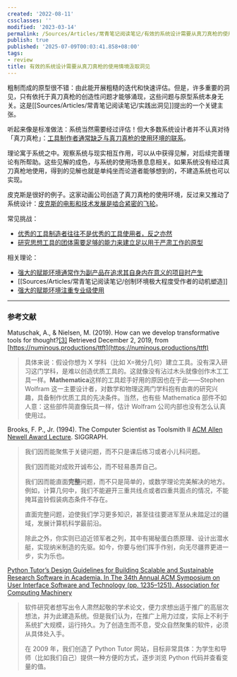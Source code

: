 ```yaml
---
created: '2022-08-11'
cssclasses: ''
modified: '2023-03-14'
permalink: /Sources/Articles/常青笔记阅读笔记/有效的系统设计需要从真刀真枪的使用情境汲取洞见.md
publish: true
published: '2025-07-09T00:03:41.858+08:00'
tags:
- review
title: 有效的系统设计需要从真刀真枪的使用情境汲取洞见
---
```

粗制而成的原型很不错：由此能开展粗糙的迭代和快速评估。但是，许多重要的洞见，只有依托于真刀真枪的创造性问题才能够涌现，这些问题与原型系统本身无关。这是[[Sources/Articles/常青笔记阅读笔记/实践出洞见]]提出的一个关键主张。

听起来像是标准做法：系统当然需要经过评估！但大多数系统设计者并不认真对待「真刀真枪」：[工具制作者通常缺乏与真刀真枪的使用环境的联系](https://notes.andymatuschak.org/zs5uUEv9iJH7JuAmsCChxBEMP2zW6CRbiAWE)。

理论寓于系统之中。观察系统与现实相互作用，可以从中获得见解，对后续完善理论有所帮助。这些见解的成色，与系统的使用场景息息相关。如果系统没有经过真刀真枪地使用，得到的见解也就是单纯坐而论道者能够想到的，不建造系统也可以实现。

皮克斯是很好的例子。这家动画公司创造了真刀真枪的使用环境，反过来又推动了系统设计：[皮克斯的电影和技术发展是啮合紧密的飞轮](https://notes.andymatuschak.org/z45gUHaD2DcqH3zMWhwHaXESZLCWWk6tHLDi6)。

常见挑战：

- [优秀的工具制造者往往不是优秀的工具使用者，反之亦然](https://notes.andymatuschak.org/zagVn3aaVDFhU4JhGCntgs88oHMJSpzu7ar)
- [研究思想工具的团体需要足够的能力来建立足以用于严肃工作的原型](https://notes.andymatuschak.org/z7Rdcpa64TtUx6s5dNtLgZpFR6G3G6YpoD4ks)  

相关理论：

- [强大的赋能环境通常作为副产品在追求其自身内在意义的项目时产生](https://notes.andymatuschak.org/z4N6d29XL2PZXCa64HPcxA64RGWDb6Cagc1gs)
- [[Sources/Articles/常青笔记阅读笔记/创制环境极大程度受作者的动机塑造]]
- [强大的赋能环境注重专业级使用](https://notes.andymatuschak.org/z8jg7T3YhvyXiEpy4humYAioLUEjnrdZgwHYs)  

___

### 参考文献

Matuschak, A., & Nielsen, M. (2019). How can we develop transformative tools for thought?[\[3\]](https://zhuanlan.zhihu.com/p/552263007#ref_3) Retrieved December 2, 2019, from [https://numinous.productions/ttft](https://numinous.productions/ttft)

> 具体来说：假设你想为 X 学科（比如 X=微分几何）建立工具。没有深入研习这门学科，是难以创造优质工具的。这就像没有沾过木头就像创作木工工具一样。**Mathematica**这样的工具趁手好用的原因也在于此——Stephen Wolfram 这一主要设计者，对数学和物理这两门学科抱有由衷的研究兴趣，具备制作优质工具的先决条件。当然，也有些 Mathematica 部件不如人意：这些部件简直像玩具一样，估计 Wolfram 公司内部也没有怎么认真使用过。

Brooks, F. P., Jr. (1994). The Computer Scientist as Toolsmith II [ACM Allen Newell Award Lecture](https://notes.andymatuschak.org/z3H98n8DGZmu8XArqHZVsckyWvbTe8wK4kAt2). SIGGRAPH.

> 我们因而能聚焦于关键问题，而不只是课后练习或者小儿科问题。
>
> 我们因而能对成败开诚布公，而不轻易愚弄自己。
>
> 我们因而能直面**完整**问题，而不只是简单的，或数学理论完美解决的地方。例如，计算几何中，我们不能避开三重共线点或者四重共面点的情况，不能掩耳盗铃假装病态条件不存在。
>
> 直面完整问题，迫使我们学习更多知识，甚至往往要进军至从未踏足过的疆域，发展计算机科学最前沿。
>
> 除此之外，你实则已迫近领军者之列，其中有揭秘蛋白质原理、设计出潜水艇，实现纳米制造的先驱。如今，你要与他们挥手作别，向无尽疆界更进一步，实为乐也。

[Python Tutor’s Design Guidelines for Building Scalable and Sustainable Research Software in Academia. In The 34th Annual ACM Symposium on User Interface Software and Technology (pp. 1235–1251). Association for Computing Machinery](https://notes.andymatuschak.org/Guo%2C_P._(2021)._Ten_Million_Users_and_Ten_Years_Later)

> 软件研究者想写出令人肃然起敬的学术论文，便力求想出适于推广的高层次想法，并为此建造系统。但是我们认为，在推广上用力过度，实际上不利于系统扩大规模，运行持久。为了创造生而不息，受众自然聚集的软件，必须从具体处入手。
>
> 在 2009 年，我们创造了 Python Tutor 网站，目标非常具体：为学生和导师（比如我们自己）提供一种方便的方式，逐步浏览 Python 代码并查看变量的值。